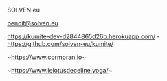 SOLVEN.eu

benoit@solven.eu

https://kumite-dev-d2844865d26b.herokuapp.com/ - https://github.com/solven-eu/kumite/

~https://www.cormoran.io~

~https://www.lelotusdeceline.yoga/~
